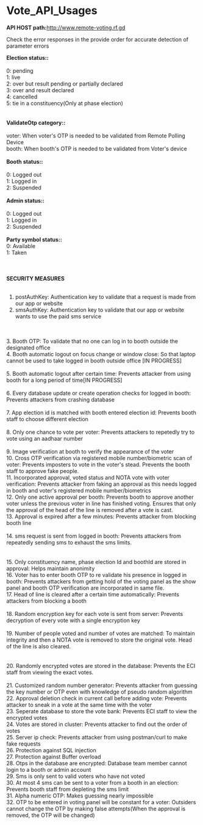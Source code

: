 # Vote_API_Usages
<b> API HOST path:</b>http://www.remote-voting.rf.gd <br>

Check the error responses in the provide order for accurate detection of parameter errors<br>

<b>Election status::</b><br><br>
    0: pending<br>
    1: live<br>
    2: over but result pending or partially declared<br>
    3: over and result declared<br>
    4: cancelled<br>
    5: tie in a constituency(Only at phase election)<br>
<br>
<br>
<b>ValidateOtp category::</b><br><br>
    voter: When voter's OTP is needed to be validated from Remote Polling Device<br>
    booth: When booth's OTP is needed to be validated from Voter's device<br>
<br>
<b>Booth status::</b><br><br>
    0: Logged out<br>
    1: Logged in<br>
    2: Suspended<br>
<br>
<b>Admin status::</b><br><br>
    0: Logged out<br>
    1: Logged in<br>
    2: Suspended<br>
<br>
<b>Party symbol status::</b><br>
    0: Available<br>
    1: Taken<br>
<br>
<br>
<br>
<b>SECURITY MEASURES</b><br><br>

1. postAuthKey: Authentication key to validate that a request is made from our app or website<br>
2. smsAuthKey: Authentication key to validate that our app or website wants to use the paid sms service<br>
<br>
<br>
3. Booth OTP: To validate that no one can log in to booth outside the designated office<br>
4. Booth automatic logout on focus change or window close: So that laptop cannot be used to take logged in booth outside office [IN PROGRESS]<br>
<br>
5. Booth automatic logout after certain time: Prevents attacker from using booth for a long period of time[IN PROGRESS]<br>
<br>
6. Every database update or create operation checks for logged in booth: Prevents attackers from crashing database<br>
<br>
7. App election id is matched with booth entered election id: Prevents booth staff to choose different election<br>
<br>
8. Only one chance to vote per voter: Prevents attackers to repetedly try to vote using an aadhaar number<br>
<br>
9. Image verification at booth to verify the appearance of the voter<br>
10. Cross OTP verification via registered mobile number/biometric scan of voter: Prevents imposters to vote in the voter's stead. Prevents the booth staff to approve fake people.<br>
11. Incorporated approval, voted status and NOTA vote with voter verification: Prevents attacker from faking an approval as this needs logged in booth and voter's registered mobile number/biometrics<br>
12. Only one active approval per booth: Prevents booth to approve another voter unless the previous voter in line has finished voting. Ensures that only the approval of the head of the line is removed after a vote is cast.<br>
13. Approval is expired after a few minutes: Prevents attacker from blocking booth line<br>
<br>
14. sms request is sent from logged in booth: Prevents attackers from repeatedly sending sms to exhaust the sms limits.<br>
<br>
<br>
15. Only constituency name, phase election Id and boothId are stored in approval: Helps maintain anonimity<br>
16. Voter has to enter booth OTP to re validate his presence in logged in booth: Prevents attackers from getting hold of the voting panel as the show panel and booth OTP verification are incorporated in same file.<br>
17. Head of line is cleared after a certain time automatically: Prevents attackers from blocking a booth<br> 
<br>
18. Random encryption key for each vote is sent from server: Prevents decryption of every vote with a single encryption key<br> 
<br>
19. Number of people voted and number of votes are matched: To maintain integrity and then a NOTA vote is removed to store the original vote. Head of the line is also cleared.<br>
<br>
<br>
20. Randomly encrypted votes are stored in the database: Prevents the ECI staff from viewing the exact votes.<br>
<br>
21. Customized random number generator: Prevents attacker from guessing the key number or OTP even with knowledge of pseudo random algorithm
<br>
22. Approval deletion check in current call before adding vote: Prevents attacker to sneak in a vote at the same time with the voter
<br>
23. Seperate database to store the vote bank: Prevents ECI staff to view the encrypted votes
<br>
24. Votes are stored in cluster: Prevents attacker to find out the order of votes
<br>
25. Server ip check: Prevents attacker from using postman/curl to make fake requests
<br>
26. Protection against SQL injection
<br>
27. Protection against Buffer overload
<br>
28. Otps in the database are encrypted: Database team member cannot login to a booth or admin account
<br>
29. Sms is only sent to valid voters who have not voted
<br>
30. At most 4 sms can be sent to a voter from a booth in an election: Prevents booth staff from depleting the sms limit
<br>
31. Alpha numeric OTP: Makes guessing nearly impossible
<br>
32. OTP to be entered in voting panel will be constant for a voter: Outsiders cannot change the OTP by making false attempts(When the approval is removed, the OTP will be changed)
<br>
<br>
<br>
<br>
